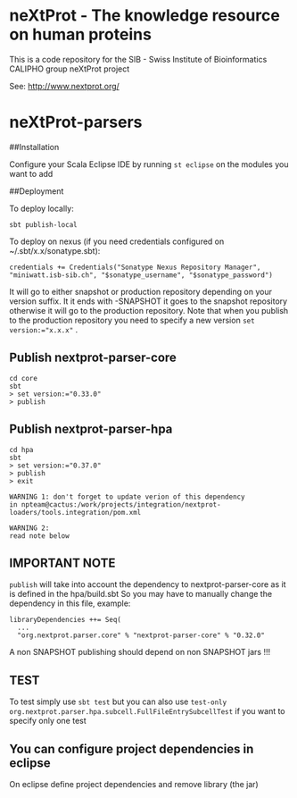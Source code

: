 # neXtProt - The knowledge resource on human proteins

This is a code repository for the SIB - Swiss Institute of Bioinformatics CALIPHO group neXtProt project

See: http://www.nextprot.org/

# neXtProt-parsers

##Installation

Configure your Scala Eclipse IDE by running `st eclipse` on the modules you want to add

##Deployment

To deploy locally:

```
sbt publish-local
```

To deploy on nexus (if you need credentials configured on ~/.sbt/x.x/sonatype.sbt):

```
credentials += Credentials("Sonatype Nexus Repository Manager", "miniwatt.isb-sib.ch", "$sonatype_username", "$sonatype_password")
```

It will go to either snapshot or production repository depending on your version suffix. It it ends with -SNAPSHOT it goes to the snapshot repository otherwise it will go to the production repository. Note that when you publish to the production repository you need to specify a new version `set version:="x.x.x"` .

Publish nextprot-parser-core
----------------------------

```
cd core
sbt
> set version:="0.33.0"
> publish
```

Publish nextprot-parser-hpa
---------------------------

```
cd hpa
sbt
> set version:="0.37.0"
> publish
> exit 

WARNING 1: don't forget to update verion of this dependency 
in npteam@cactus:/work/projects/integration/nextprot-loaders/tools.integration/pom.xml 

WARNING 2: 
read note below

```

IMPORTANT NOTE 
--------------

`publish` will take into account the dependency to nextprot-parser-core as it is defined in the hpa/build.sbt
So you may have to manually change the dependency in this file, example:

```
libraryDependencies ++= Seq(
  ...
  "org.nextprot.parser.core" % "nextprot-parser-core" % "0.32.0"
```

A non SNAPSHOT publishing should depend on non SNAPSHOT jars !!!

TEST
----

To test simply use ```sbt test``` but you can also use ```test-only org.nextprot.parser.hpa.subcell.FullFileEntrySubcellTest``` if you want to specify only one test

You can configure project dependencies in eclipse
-------------------------------------------------

On eclipse define project dependencies and remove library (the jar)
